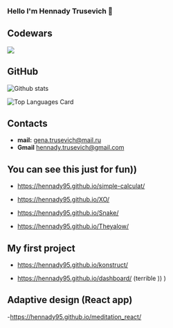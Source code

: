 ### Hello I'm Hennady Trusevich 👋

## Codewars
<img src='https://www.codewars.com/users/Hennady95/badges/large'>

## GitHub

![Github stats](https://github-readme-stats.vercel.app/api?username=Hennady95&theme=highcontrast&show_icons=true&count_private=true)

![Top Languages Card](https://github-readme-stats.vercel.app/api/top-langs/?username=Hennady95&layout=compact)

## Contacts

- **mail:** gena.trusevich@mail.ru
- **Gmail** hennady.trusevich@gmail.com

## You can see this just for fun))

- https://hennady95.github.io/simple-calculat/

- https://hennady95.github.io/XO/

- https://hennady95.github.io/Snake/

- https://hennady95.github.io/Theyalow/

## My first project

- https://hennady95.github.io/konstruct/

- https://hennady95.github.io/dashboard/ (terrible <head>)) )
  
## Adaptive design (React app)
  
  -https://hennady95.github.io/meditation_react/
<!--
[![simple-calculat](https://github.com/Hennady95/simple-calculat)](https://hennady95.github.io/simple-calculat/)

**Hennady95/Hennady95** is a ✨ _special_ ✨ repository because its `README.md` (this file) appears on your GitHub profile.

Here are some ideas to get you started:

- 🔭 I’m currently working on ...
- 🌱 I’m currently learning ...
- 👯 I’m looking to collaborate on ...
- 🤔 I’m looking for help with ...
- 💬 Ask me about ...
- 📫 How to reach me: ...
- 😄 Pronouns: ...
- ⚡ Fun fact: ...
-->
